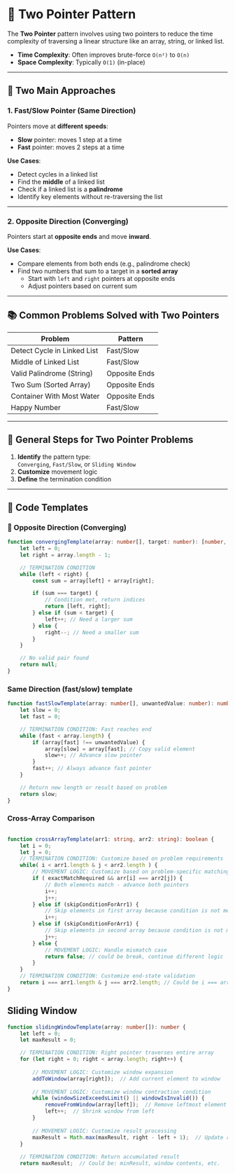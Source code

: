 # 🧭 Two Pointer Pattern

The **Two Pointer** pattern involves using two pointers to reduce the time complexity of traversing a linear structure like an array, string, or linked list.

- **Time Complexity**: Often improves brute-force `O(n²)` to `O(n)`
- **Space Complexity**: Typically `O(1)` (in-place)

---

## 🧠 Two Main Approaches

### 1. Fast/Slow Pointer (Same Direction)

Pointers move at **different speeds**:

- **Slow** pointer: moves 1 step at a time  
- **Fast** pointer: moves 2 steps at a time  

**Use Cases**:
- Detect cycles in a linked list
- Find the **middle** of a linked list
- Check if a linked list is a **palindrome**
- Identify key elements without re-traversing the list

---

### 2. Opposite Direction (Converging)

Pointers start at **opposite ends** and move **inward**.

**Use Cases**:
- Compare elements from both ends (e.g., palindrome check)
- Find two numbers that sum to a target in a **sorted array**
  - Start with `left` and `right` pointers at opposite ends
  - Adjust pointers based on current sum

---

## 📚 Common Problems Solved with Two Pointers

| Problem                     | Pattern       |
|----------------------------|---------------|
| Detect Cycle in Linked List | Fast/Slow     |
| Middle of Linked List       | Fast/Slow     |
| Valid Palindrome (String)   | Opposite Ends |
| Two Sum (Sorted Array)      | Opposite Ends |
| Container With Most Water   | Opposite Ends |
| Happy Number                | Fast/Slow     |

---

## 🧩 General Steps for Two Pointer Problems

1. **Identify** the pattern type:  
   `Converging`, `Fast/Slow`, or `Sliding Window`
2. **Customize** movement logic
3. **Define** the termination condition

---

## 🧪 Code Templates

### 🔁 Opposite Direction (Converging)

```ts
function convergingTemplate(array: number[], target: number): [number, number] | null {
    let left = 0;
    let right = array.length - 1;

    // TERMINATION CONDITION
    while (left < right) {
        const sum = array[left] + array[right];

        if (sum === target) {
            // Condition met, return indices
            return [left, right];
        } else if (sum < target) {
            left++; // Need a larger sum
        } else {
            right--; // Need a smaller sum
        }
    }

    // No valid pair found
    return null;
}
```

### Same Direction (fast/slow) template

```ts
function fastSlowTemplate(array: number[], unwantedValue: number): number {
    let slow = 0;
    let fast = 0;

    // TERMINATION CONDITION: Fast reaches end
    while (fast < array.length) {
        if (array[fast] !== unwantedValue) {
            array[slow] = array[fast]; // Copy valid element
            slow++; // Advance slow pointer
        }
        fast++; // Always advance fast pointer
    }

    // Return new length or result based on problem
    return slow;
}
```

### Cross-Array Comparison
```ts

function crossArrayTemplate(arr1: string, arr2: string): boolean {
    let i = 0;
    let j = 0;
    // TERMINATION CONDITION: Customize based on problem requirements 
    while( i < arr1.length & j < arr2.length ) {
        // MOVEMENT LOGIC: Customize based on problem-specific matching rules
        if ( exactMatchRequired && arr[i] === arr2[j]) {
            // Both elements match - advance both pointers 
            i++;
            j++;
        } else if (skipConditionForArr1) {
            // Skip elements in first array because condition is not met
            i++;
        } else if (skipConditionForArr1) { 
            // Skip elements in second array because condition is not met
            j++;
        } else {
            // MOVEMENT LOGIC: Handle mismatch case
            return false; // could be break, continue different logic
        }
    }
    // TERMINATION CONDITION: Customize end-state validation 
    return i === arr1.length & j === arr2.length; // Could be i === arr1.length, different checks
}
```

## Sliding Window

```ts
function slidingWindowTemplate(array: number[]): number {
    let left = 0;
    let maxResult = 0;

    // TERMINATION CONDITION: Right pointer traverses entire array
    for (let right = 0; right < array.length; right++) {
        
        // MOVEMENT LOGIC: Customize window expansion
        addToWindow(array[right]);  // Add current element to window
        
        // MOVEMENT LOGIC: Customize window contraction condition
        while (windowSizeExceedsLimit() || windowIsInvalid()) {
            removeFromWindow(array[left]);  // Remove leftmost element
            left++;  // Shrink window from left
        }
        
        // MOVEMENT LOGIC: Customize result processing
        maxResult = Math.max(maxResult, right - left + 1);  // Update result
    }
    
    // TERMINATION CONDITION: Return accumulated result
    return maxResult;  // Could be: minResult, window contents, etc.
```
